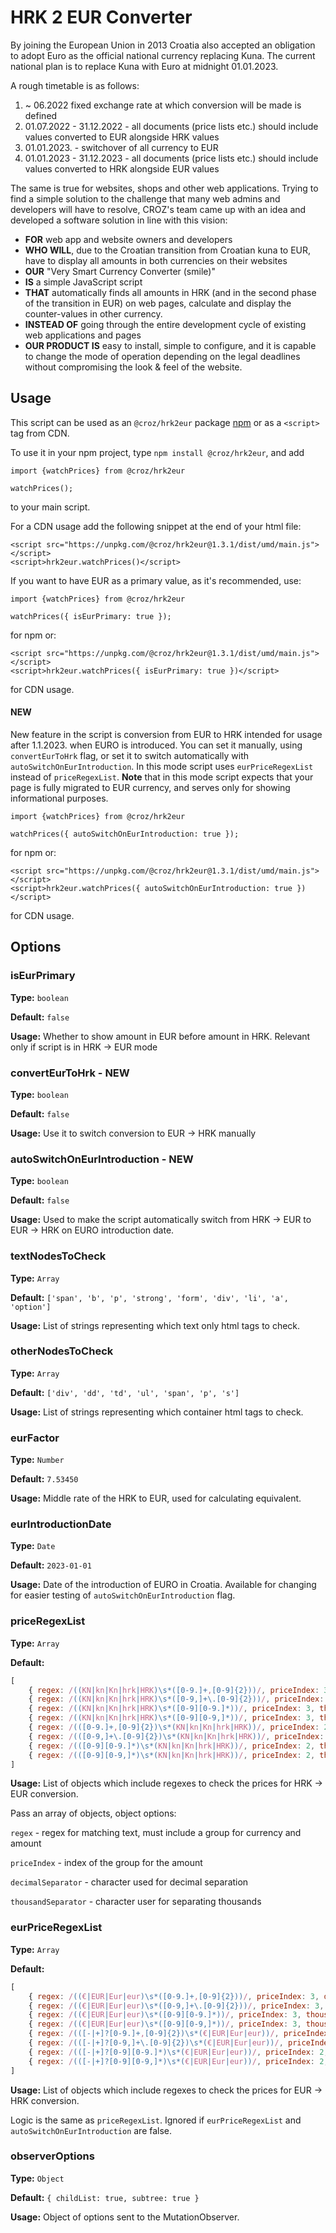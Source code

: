 # HRK 2 EUR Converter

By joining the European Union in 2013 Croatia also accepted an obligation to adopt Euro as the official national
 currency replacing Kuna. The current national plan is to replace Kuna with Euro at midnight 01.01.2023.

A rough timetable is as follows:

1. ~ 06.2022 fixed exchange rate at which conversion will be made is defined
2. 01.07.2022 - 31.12.2022 - all documents (price lists etc.) should include values converted to EUR alongside HRK values
3. 01.01.2023. - switchover of all currency to EUR
4. 01.01.2023 - 31.12.2023 - all documents (price lists etc.) should include values converted to HRK alongside EUR values

The same is true for websites, shops and other web applications. Trying to find a simple solution to the challenge that many web 
admins and developers will have to resolve, CROZ's team came up with an idea and developed a software solution in line with this vision:

- **FOR** web app and website owners and developers
- **WHO WILL**, due to the Croatian transition from Croatian kuna to EUR, have to display all amounts in both currencies on their websites
- **OUR** "Very Smart Currency Converter (smile)" 
- **IS** a simple JavaScript script
- **THAT** automatically finds all amounts in HRK (and in the second phase of the transition in EUR) on web pages, 
calculate and display the counter-values in other currency.
- **INSTEAD OF** going through the entire development cycle of existing web applications and pages 
- **OUR PRODUCT IS** easy to install, simple to configure, and it is capable to change the mode of operation 
depending on the legal deadlines without compromising the look & feel of the website.

## Usage

This script can be used as an `@croz/hrk2eur` package [npm](https://www.npmjs.com/package/@croz/hrk2eur) or as a `<script>` tag from CDN.

To use it in your npm project, type `npm install @croz/hrk2eur`, and add 
```
import {watchPrices} from @croz/hrk2eur

watchPrices();
``` 
to your main script.


For a CDN usage add the following snippet at the end of your html file: 

```
<script src="https://unpkg.com/@croz/hrk2eur@1.3.1/dist/umd/main.js"></script>
<script>hrk2eur.watchPrices()</script>
```

If you want to have EUR as a primary value, as it's recommended, use:

```
import {watchPrices} from @croz/hrk2eur

watchPrices({ isEurPrimary: true });
``` 
for npm or:

```
<script src="https://unpkg.com/@croz/hrk2eur@1.3.1/dist/umd/main.js"></script>
<script>hrk2eur.watchPrices({ isEurPrimary: true })</script>
```
for CDN usage.

#### NEW 

New feature in the script is conversion from EUR to HRK intended for usage after 1.1.2023. when EURO is introduced.
You can set it manually, using `convertEurToHrk` flag, or set it to switch automatically with `autoSwitchOnEurIntroduction`.
In this mode script uses `eurPriceRegexList` instead of `priceRegexList`.
**Note** that in this mode script expects that your page is fully migrated to EUR currency, and serves only for showing 
informational purposes. 

```
import {watchPrices} from @croz/hrk2eur

watchPrices({ autoSwitchOnEurIntroduction: true });
``` 
for npm or:

```
<script src="https://unpkg.com/@croz/hrk2eur@1.3.1/dist/umd/main.js"></script>
<script>hrk2eur.watchPrices({ autoSwitchOnEurIntroduction: true })</script>
```
for CDN usage.


## Options

### isEurPrimary

**Type:** `boolean`

**Default:** `false`

**Usage:** Whether to show amount in EUR before amount in HRK. Relevant only if script is in HRK -> EUR mode

### convertEurToHrk - NEW

**Type:** `boolean`

**Default:** `false`

**Usage:** Use it to switch conversion to EUR -> HRK manually

### autoSwitchOnEurIntroduction - NEW

**Type:** `boolean`

**Default:** `false`

**Usage:** Used to make the script automatically switch from HRK -> EUR to EUR -> HRK on EURO introduction date.

### textNodesToCheck

**Type:** `Array`

**Default:** `['span', 'b', 'p', 'strong', 'form', 'div', 'li', 'a', 'option']`

**Usage:** List of strings representing which text only html tags to check.

### otherNodesToCheck

**Type:** `Array`

**Default:** `['div', 'dd', 'td', 'ul', 'span', 'p', 's']`

**Usage:** List of strings representing which container html tags to check.

### eurFactor

**Type:** `Number`

**Default:** `7.53450`

**Usage:** Middle rate of the HRK to EUR, used for calculating equivalent.

### eurIntroductionDate

**Type:** `Date`

**Default:** `2023-01-01`

**Usage:** Date of the introduction of EURO in Croatia. Available for changing for easier testing of `autoSwitchOnEurIntroduction` flag.

### priceRegexList

**Type:** `Array`

**Default:** 
```javascript
[
    { regex: /((KN|kn|Kn|hrk|HRK)\s*([0-9.]+,[0-9]{2}))/, priceIndex: 3, decimalSeparator: ',', thousandSeparator: '.' },  // HRK 2.000,00
    { regex: /((KN|kn|Kn|hrk|HRK)\s*([0-9,]+\.[0-9]{2}))/, priceIndex: 3, decimalSeparator: '.', thousandSeparator: ',' }, // HRK 2,000.00
    { regex: /((KN|kn|Kn|hrk|HRK)\s*([0-9][0-9.]*))/, priceIndex: 3, thousandSeparator: '.' }, // HRK 1.000
    { regex: /((KN|kn|Kn|hrk|HRK)\s*([0-9][0-9,]*))/, priceIndex: 3, thousandSeparator: ',' }, // HRK 20,000
    { regex: /(([0-9.]+,[0-9]{2})\s*(KN|kn|Kn|hrk|HRK))/, priceIndex: 2, decimalSeparator: ',', thousandSeparator: '.' }, // 2.000,00 HRK
    { regex: /(([0-9,]+\.[0-9]{2})\s*(KN|kn|Kn|hrk|HRK))/, priceIndex: 2, decimalSeparator: '.', thousandSeparator: ',' }, // 2,000.00 HRK
    { regex: /(([0-9][0-9.]*)\s*(KN|kn|Kn|hrk|HRK))/, priceIndex: 2, thousandSeparator: '.' }, // 20.000 kn
    { regex: /(([0-9][0-9,]*)\s*(KN|kn|Kn|hrk|HRK))/, priceIndex: 2, thousandSeparator: ',' }, // 20,000 kn
]
```

**Usage:** List of objects which include regexes to check the prices for HRK -> EUR conversion.

Pass an array of objects, object options:

`regex` - regex for matching text, must include a group for currency and amount

`priceIndex` - index of the group for the amount

`decimalSeparator` - character used for decimal separation

`thousandSeparator` - character user for separating thousands

### eurPriceRegexList

**Type:** `Array`

**Default:**
```javascript
[
    { regex: /((€|EUR|Eur|eur)\s*([0-9.]+,[0-9]{2}))/, priceIndex: 3, decimalSeparator: ',', thousandSeparator: '.' },  // € 2.000,00
    { regex: /((€|EUR|Eur|eur)\s*([0-9,]+\.[0-9]{2}))/, priceIndex: 3, decimalSeparator: '.', thousandSeparator: ',' }, // € 2,000.00
    { regex: /((€|EUR|Eur|eur)\s*([0-9][0-9.]*))/, priceIndex: 3, thousandSeparator: '.' }, // € 1.000
    { regex: /((€|EUR|Eur|eur)\s*([0-9][0-9,]*))/, priceIndex: 3, thousandSeparator: ',' }, // € 20,000
    { regex: /(([-|+]?[0-9.]+,[0-9]{2})\s*(€|EUR|Eur|eur))/, priceIndex: 2, decimalSeparator: ',', thousandSeparator: '.' }, // 2.000,00 €
    { regex: /(([-|+]?[0-9,]+\.[0-9]{2})\s*(€|EUR|Eur|eur))/, priceIndex: 2, decimalSeparator: '.', thousandSeparator: ',' }, // 2,000.00 €
    { regex: /(([-|+]?[0-9][0-9.]*)\s*(€|EUR|Eur|eur))/, priceIndex: 2, thousandSeparator: '.' }, // 20.000 €
    { regex: /(([-|+]?[0-9][0-9,]*)\s*(€|EUR|Eur|eur))/, priceIndex: 2, thousandSeparator: ',' }, // 20,000 €
]
```

**Usage:** List of objects which include regexes to check the prices for EUR -> HRK conversion.

Logic is the same as `priceRegexList`. Ignored if `eurPriceRegexList` and `autoSwitchOnEurIntroduction` are false.

### observerOptions

**Type:** `Object`

**Default:** `{ childList: true, subtree: true }`

**Usage:** Object of options sent to the MutationObserver.
